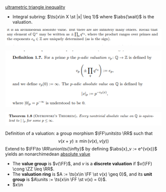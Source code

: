 [ultrametric triangle inequality](ultrametric%20triangle%20inequality)

- Integral subring: $\ts{x\in X \st |x|  \leq 1}$ where $\abs{\wait}$ is the valuation.

![](attachments/Pasted%20image%2020210511104656.png)

![](attachments/Pasted%20image%2020210511102723.png)

![](attachments/Pasted%20image%2020210511104707.png)

Definition of a valuation: a group morphism $\FF\units\to \RR$ such that 
$$v(x+y) \geq \min (v(x), v(y))$$
Extend to $\FF\to \RR\union\ts{\infty}$ by defining $\abs{x}_v := e^{v(x)}$ yields an nonarchimedean [absolute value](absolute%20value.md)
- The **value group** is $v(\FF)$, and $v$ is a **discrete valuation** if $v(\FF) \cong \ZZ \leq \RR$.
- The **valuation ring** is $A := \ts{x\in \FF \st v(x) \geq 0}$, and its **unit group** is $A\units := \ts{x\in \FF \st v(x) = 0}$.
- $x\in 